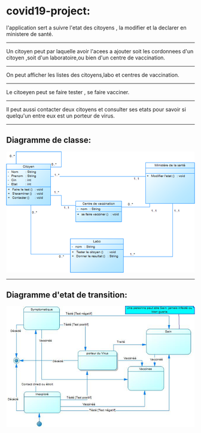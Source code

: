 # covid19-project:
l'application sert a suivre l'etat des citoyens , la modifier et la declarer en ministere de santé.
___
Un citoyen peut  par laquelle avoir l'acees a ajouter soit les cordonnees d'un citoyen ,soit d'un laboratoire,ou bien d'un centre de vaccination.
___
On peut afficher les listes des citoyens,labo et centres de vaccination.
___
Le citoeyen peut se faire tester  , se faire vacciner.
___
Il peut aussi contacter deux citoyens et consulter ses etats pour savoir  si quelqu'un  entre eux est un porteur de virus.
___
## Diagramme de classe:

![alt text](https://github.com/oumayma-boumaaza/covid19-project/blob/main/images/DC.etats%20covid.png)
___
## Diagramme d'etat de transition:
![alt text](https://github.com/oumayma-boumaaza/covid19-project/blob/main/images/Diagramme%20d'etat%20de%20transition%20Covid19.jpg)

